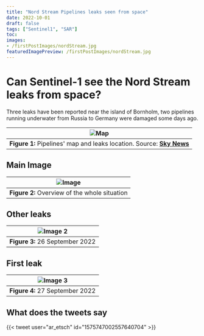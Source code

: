```yaml
---
title: "Nord Stream Pipelines leaks seen from space"
date: 2022-10-01
draft: false
tags: ["Sentinel1", "SAR"]
toc: 
images:
- /firstPostImages/nordStream.jpg
featuredImagePreview: /firstPostImages/nordStream.jpg
---
```


<!--more-->

# Can Sentinel-1 see the Nord Stream leaks from space?

Three leaks have been reported near the island of Bornholm, two pipelines running underwater from Russia to Germany were damaged some days ago.

| ![Map](/firstPostImages/skynews-nord-stream-gas-leak_5912785.jpg) |
|:--:|
| **Figure 1:** Pipelines' map and leaks location. Source: [**Sky News**](https://news.sky.com/story/kremlin-says-it-cant-rule-out-sabotage-after-mysterious-damage-to-russia-germany-gas-pipelines-prompts-warnings-12706208) |

## Main Image
| ![Image](/firstPostImages/nordStream.jpg) |
|:--:|
| **Figure 2:** Overview of the whole situation |

## Other leaks
| ![Image 2](/firstPostImages/nordStream_2.jpg) |
|:--:|
| **Figure 3:** 26 September 2022 |

## First leak
| ![Image 3](/firstPostImages/nordStream_1.jpg) |
|:--:|
| **Figure 4:** 27 September 2022 |

## What does the tweets say
{{< tweet user="ar_etsch" id="1575747002557640704" >}}
